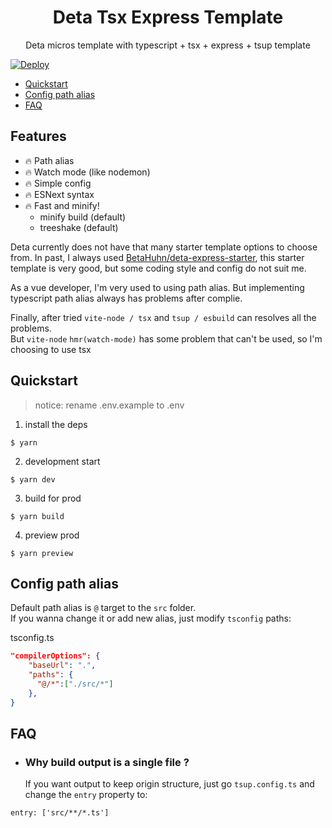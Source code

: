 <h1 align="center">Deta Tsx Express Template</h1>
<p align="center">Deta micros template with typescript + tsx + express + tsup template</p>

[![Deploy](https://button.deta.dev/1/svg)](https://go.deta.dev/deploy?repo=https://github.com/Proladon/deta-tsx-express)

- [Quickstart](#quickstart)
- [Config path alias](#config-path-alias)
- [FAQ](#faq)

## Features

- 🔥 Path alias
- 🔥 Watch mode (like nodemon)
- 🔥 Simple config
- 🔥 ESNext syntax
- 🔥 Fast and minify!
  - minify build (default)
  - treeshake (default)

Deta currently does not have that many starter template options to choose from. In past, I always used [BetaHuhn/deta-express-starter](https://github.com/BetaHuhn/deta-express-starter), this starter template is very good, but some coding style and config do not suit me.

As a vue developer, I'm very used to using path alias. But implementing typescript path alias always has problems after complie.

Finally, after tried `vite-node / tsx` and `tsup / esbuild` can resolves all the problems.  
But `vite-node` `hmr(watch-mode)` has some problem that can't be used, so I'm choosing to use tsx

## Quickstart

> notice: rename .env.example to .env

1. install the deps

```
$ yarn
```

2. development start

```
$ yarn dev
```

3. build for prod

```
$ yarn build
```

4. preview prod

```
$ yarn preview
```

## Config path alias

Default path alias is `@` target to the `src` folder.  
If you wanna change it or add new alias, just modify `tsconfig` paths:

tsconfig.ts

```json
"compilerOptions": {
    "baseUrl": ".",
    "paths": {
      "@/*":["./src/*"]
    },
}
```

## FAQ

- ### Why build output is a single file ?
  If you want output to keep origin structure, just go `tsup.config.ts` and change the `entry` property to:

```
entry: ['src/**/*.ts']
```
